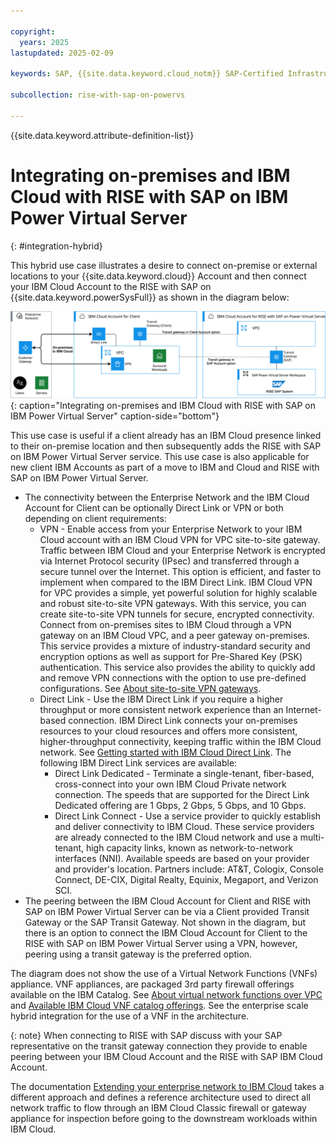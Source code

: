 ```yaml
---

copyright:
  years: 2025
lastupdated: 2025-02-09

keywords: SAP, {{site.data.keyword.cloud_notm}} SAP-Certified Infrastructure, {{site.data.keyword.ibm_cloud_sap}}, SAP Workloads

subcollection: rise-with-sap-on-powervs

---
```


{{site.data.keyword.attribute-definition-list}}

# Integrating on-premises and IBM Cloud with RISE with SAP on IBM Power Virtual Server
{: #integration-hybrid}

This hybrid use case illustrates a desire to connect on-premise or external locations to your {{site.data.keyword.cloud}} Account and then connect your IBM Cloud Account to the RISE with SAP on {{site.data.keyword.powerSysFull}} as shown in the diagram below:

![Figure 1. Integrating on-premises and IBM Cloud with RISE with SAP on IBM Power Virtual Server](../images/hybrid.svg "Integrating on-premises and IBM Cloud with RISE with SAP on IBM Power Virtual Server"){: caption="Integrating on-premises and IBM Cloud with RISE with SAP on IBM Power Virtual Server" caption-side="bottom"}

This use case is useful if a client already has an IBM Cloud presence linked to their on-premise location and then subsequently adds the RISE with SAP on IBM Power Virtual Server service. This use case is also applicable for new client IBM Accounts as part of a move to IBM and Cloud and RISE with SAP on IBM Power Virtual Server.

* The connectivity between the Enterprise Network and the IBM Cloud Account for Client can be optionally Direct Link or VPN or both depending on client requirements:
    * VPN - Enable access from your Enterprise Network to your IBM Cloud account with an IBM Cloud VPN for VPC site-to-site gateway. Traffic between IBM Cloud and your Enterprise Network is encrypted via Internet Protocol security (IPsec) and transferred through a secure tunnel over the Internet. This option is efficient, and faster to implement when compared to the IBM Direct Link. IBM Cloud VPN for VPC provides a simple, yet powerful solution for highly scalable and robust site-to-site VPN gateways. With this service, you can create site-to-site VPN tunnels for secure, encrypted connectivity. Connect from on-premises sites to IBM Cloud through a VPN gateway on an IBM Cloud VPC, and a peer gateway on-premises. This service provides a mixture of industry-standard security and encryption options as well as support for Pre-Shared Key (PSK) authentication. This service also provides the ability to quickly add and remove VPN connections with the option to use pre-defined configurations.  See [About site-to-site VPN gateways](/docs/vpc?topic=vpc-using-vpn).
    * Direct Link - Use the IBM Direct Link if you require a higher throughput or more consistent network experience than an Internet-based connection. IBM Direct Link connects your on-premises resources to your cloud resources and offers more consistent, higher-throughput connectivity, keeping traffic within the IBM Cloud network. See [Getting started with IBM Cloud Direct Link](/docs/dl?topic=dl-get-started-with-ibm-cloud-dl). The following IBM Direct Link services are available:
        * Direct Link Dedicated - Terminate a single-tenant, fiber-based, cross-connect into your own IBM Cloud Private network connection. The speeds that are supported for the Direct Link Dedicated offering are 1 Gbps, 2 Gbps, 5 Gbps, and 10 Gbps.
        * Direct Link Connect - Use a service provider to quickly establish and deliver connectivity to IBM Cloud. These service providers are already connected to the IBM Cloud network and use a multi-tenant, high capacity links, known as network-to-network interfaces (NNI). Available speeds are based on your provider and provider's location. Partners include: AT&T, Cologix, Console Connect, DE-CIX, Digital Realty, Equinix, Megaport, and Verizon SCI.
* The peering between the IBM Cloud Account for Client and RISE with SAP on IBM Power Virtual Server can be via a Client provided Transit Gateway or the SAP Transit Gateway. Not shown in the diagram, but there is an option to connect the IBM Cloud Account for Client to the RISE with SAP on IBM Power Virtual Server using a VPN, however, peering using a transit gateway is the preferred option.

The diagram does not show the use of a Virtual Network Functions (VNFs) appliance. VNF appliances, are packaged 3rd party firewall offerings available on the IBM Catalog. See [About virtual network functions over VPC](https://cloud.ibm.com/docs/vpc?topic=vpc-about-vnf) and [Available IBM Cloud VNF catalog offerings](https://cloud.ibm.com/docs/vpc?topic=vpc-deploy-vnf#available-vnf-offerings). See the enterprise scale hybrid integration for the use of a VNF in the architecture.

{: note}
When connecting to RISE with SAP discuss with your SAP representative on the transit gateway connection they provide to enable peering between your IBM Cloud Account and the RISE with SAP IBM Cloud Account.

The documentation [Extending your enterprise network to IBM Cloud](https://cloud.ibm.com/docs/pattern-classic-edge-gateway?topic=pattern-classic-edge-gateway-extending-enterprise-network) takes a different approach and defines a reference architecture used to direct all network traffic to flow through an IBM Cloud Classic firewall or gateway appliance for inspection before going to the downstream workloads within IBM Cloud.
